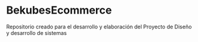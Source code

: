 # BekubesEcommerce
Repositorio creado para el desarrollo y elaboración del Proyecto de Diseño y desarrollo de sistemas
